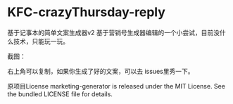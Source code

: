 # KFC-crazyThursday-reply
基于记事本的简单文案生成器v2
基于营销号生成器编辑的一个小尝试，目前没什么技术，只能玩一玩。

截图：

右上角可以复制，如果你生成了好的文案，可以去 issues里秀一下。

原项目License
marketing-generator is released under the MIT License. See the bundled LICENSE file for details.
